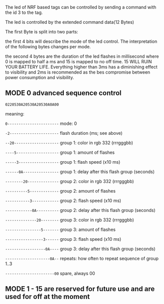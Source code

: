 The led of NRF based tags can be controlled by sending a command with the id 3 to the tag.

The led is controlled by the extended command data(12 Bytes)

The first Byte is split into two parts:

the first 4 bits will describe the mode of the led control. The interpretation of the following bytes changes per mode.

the second 4 bytes are the duration of the led flashes in millisecond where 0 is mapped to half a ms and 15 is mapped to no off time. 15 WILL RUIN YOUR BATTERY LIFE. Everything higher than 3ms has a diminishing effect to visibility and 2ms is recommended as the bes compromise between power consumption and visibility.

## MODE 0 advanced sequence control 

`0220530A20530A20530A0A00`

meaning:

`0-----------------------` mode: 0

`-2----------------------` flash duration (ms; see above)

`--20--------------------` group 1: color in rgb 332 (rrrgggbb)

`----5-------------------` group 1: amount of flashes

`-----3------------------` group 1: flash speed (x10 ms)

`------0A----------------` group 1: delay after this flash group (seconds)

`--------20--------------` group 2: color in rgb 332 (rrrgggbb)

`----------5-------------` group 2: amount of flashes

`-----------3------------` group 2: flash speed (x10 ms)

`------------0A----------` group 2: delay after this flash group (seconds)

`--------------20--------` group 3: color in rgb 332 (rrrgggbb)

`----------------5-------` group 3: amount of flashes

`-----------------3------` group 3: flash speed (x10 ms)

`------------------0A----` group 3: delay after this flash group (seconds)

`--------------------0A--` repeats: how often to repeat sequence of group 1..3

`----------------------00` spare, always 00




## MODE 1 - 15 are reserved for future use and are used for off at the moment